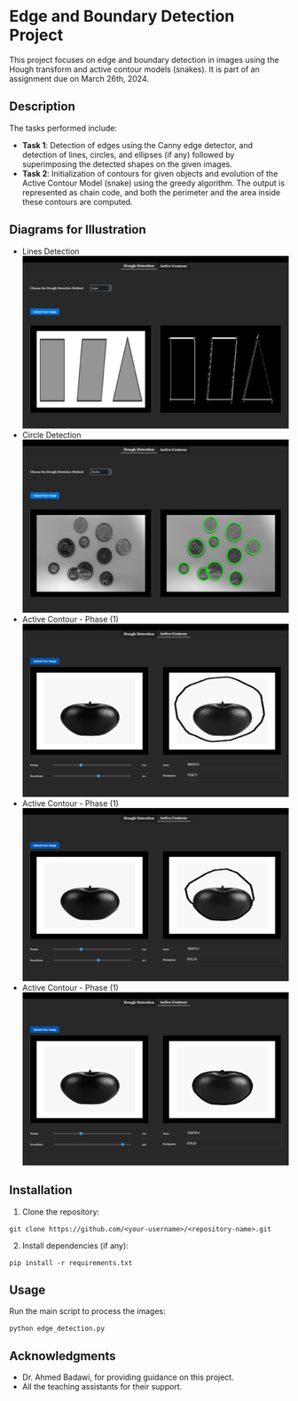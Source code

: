 # Edge and Boundary Detection Project
This project focuses on edge and boundary detection in images using the Hough transform and active contour models (snakes). It is part of an assignment due on March 26th, 2024.



## Description
The tasks performed include:
- **Task 1**: Detection of edges using the Canny edge detector, and detection of lines, circles, and ellipses (if any) followed by superimposing the detected shapes on the given images.
- **Task 2**: Initialization of contours for given objects and evolution of the Active Contour Model (snake) using the greedy algorithm. The output is represented as chain code, and both the perimeter and the area inside these contours are computed.



## Diagrams for Illustration
- Lines Detection
![Browse - Before Adding](https://github.com/fadymohsen/EdgeBoundaryDetection/blob/main/Videos%20%26%20Screenshots/LinesDetection.png)
- Circle Detection
![Browse - Before Adding](https://github.com/fadymohsen/EdgeBoundaryDetection/blob/main/Videos%20%26%20Screenshots/CirclesDetection.png)
- Active Contour - Phase (1)
![Browse - Before Adding](https://github.com/fadymohsen/EdgeBoundaryDetection/blob/main/Videos%20%26%20Screenshots/ActiveContour-1.png)
- Active Contour - Phase (1)
![Browse - Before Adding](https://github.com/fadymohsen/EdgeBoundaryDetection/blob/main/Videos%20%26%20Screenshots/ActiveContour-2.png)
- Active Contour - Phase (1)
![Browse - Before Adding](https://github.com/fadymohsen/EdgeBoundaryDetection/blob/main/Videos%20%26%20Screenshots/ActiveContour-3.png)




## Installation
1. Clone the repository:
```
git clone https://github.com/<your-username>/<repository-name>.git
```

2. Install dependencies (if any):
```
pip install -r requirements.txt
```



## Usage
Run the main script to process the images:
```
python edge_detection.py
```


## Acknowledgments
- Dr. Ahmed Badawi, for providing guidance on this project.
- All the teaching assistants for their support.